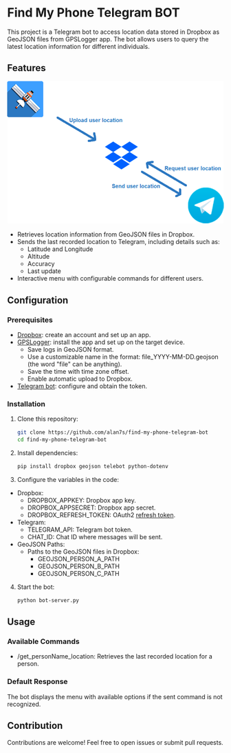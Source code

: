 # Find My Phone Telegram BOT
This project is a Telegram bot to access location data stored in Dropbox as GeoJSON files from GPSLogger app. The bot allows users to query the latest location information for different individuals.

## Features
![bot-server.py flowchart](find-my-phone-telegram-bot.png)
- Retrieves location information from GeoJSON files in Dropbox.
- Sends the last recorded location to Telegram, including details such as:
  - Latitude and Longitude
  - Altitude
  - Accuracy
  - Last update
- Interactive menu with configurable commands for different users.

## Configuration

### Prerequisites

- [Dropbox](https://www.dropbox.com/developers/reference/getting-started#app%20console): create an account and set up an app.
- [GPSLogger](https://github.com/mendhak/gpslogger/releases): install the app and set up on the target device.
  - Save logs in GeoJSON format.
  - Use a customizable name in the format: file_YYYY-MM-DD.geojson (the word "file" can be anything).
  - Save the time with time zone offset.
  - Enable automatic upload to Dropbox.
- [Telegram bot](https://core.telegram.org/bots/tutorial#obtain-your-bot-token): configure and obtain the token.

### Installation

1. Clone this repository:
   ```bash
   git clone https://github.com/alan7s/find-my-phone-telegram-bot
   cd find-my-phone-telegram-bot

2. Install dependencies:
   ```bash
   pip install dropbox geojson telebot python-dotenv

3. Configure the variables in the code:
- Dropbox:
  - DROPBOX_APPKEY: Dropbox app key.
  - DROPBOX_APPSECRET: Dropbox app secret.
  - DROPBOX_REFRESH_TOKEN: OAuth2 [refresh token](https://www.limontec.com/2024/08/dropbox-como-obter-refresh-token.html).
- Telegram:
  - TELEGRAM_API: Telegram bot token.
  - CHAT_ID: Chat ID where messages will be sent.
- GeoJSON Paths:
  - Paths to the GeoJSON files in Dropbox:
    - GEOJSON_PERSON_A_PATH
    - GEOJSON_PERSON_B_PATH
    - GEOJSON_PERSON_C_PATH

4. Start the bot:
   ```bash
   python bot-server.py

## Usage

### Available Commands
  - /get_personName_location: Retrieves the last recorded location for a person.

### Default Response
The bot displays the menu with available options if the sent command is not recognized.

## Contribution
Contributions are welcome! Feel free to open issues or submit pull requests.
